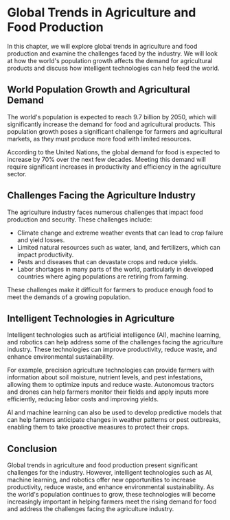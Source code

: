 Global Trends in Agriculture and Food Production
==================================================================================

In this chapter, we will explore global trends in agriculture and food production and examine the challenges faced by the industry. We will look at how the world's population growth affects the demand for agricultural products and discuss how intelligent technologies can help feed the world.

World Population Growth and Agricultural Demand
-----------------------------------------------

The world's population is expected to reach 9.7 billion by 2050, which will significantly increase the demand for food and agricultural products. This population growth poses a significant challenge for farmers and agricultural markets, as they must produce more food with limited resources.

According to the United Nations, the global demand for food is expected to increase by 70% over the next few decades. Meeting this demand will require significant increases in productivity and efficiency in the agriculture sector.

Challenges Facing the Agriculture Industry
------------------------------------------

The agriculture industry faces numerous challenges that impact food production and security. These challenges include:

* Climate change and extreme weather events that can lead to crop failure and yield losses.
* Limited natural resources such as water, land, and fertilizers, which can impact productivity.
* Pests and diseases that can devastate crops and reduce yields.
* Labor shortages in many parts of the world, particularly in developed countries where aging populations are retiring from farming.

These challenges make it difficult for farmers to produce enough food to meet the demands of a growing population.

Intelligent Technologies in Agriculture
---------------------------------------

Intelligent technologies such as artificial intelligence (AI), machine learning, and robotics can help address some of the challenges facing the agriculture industry. These technologies can improve productivity, reduce waste, and enhance environmental sustainability.

For example, precision agriculture technologies can provide farmers with information about soil moisture, nutrient levels, and pest infestations, allowing them to optimize inputs and reduce waste. Autonomous tractors and drones can help farmers monitor their fields and apply inputs more efficiently, reducing labor costs and improving yields.

AI and machine learning can also be used to develop predictive models that can help farmers anticipate changes in weather patterns or pest outbreaks, enabling them to take proactive measures to protect their crops.

Conclusion
----------

Global trends in agriculture and food production present significant challenges for the industry. However, intelligent technologies such as AI, machine learning, and robotics offer new opportunities to increase productivity, reduce waste, and enhance environmental sustainability. As the world's population continues to grow, these technologies will become increasingly important in helping farmers meet the rising demand for food and address the challenges facing the agriculture industry.
